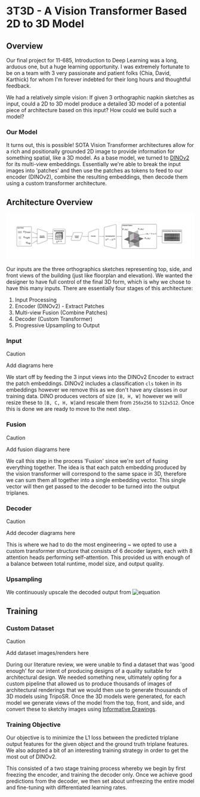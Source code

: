 # 3T3D - A Vision Transformer Based 2D to 3D Model
## Overview
Our final project for 11-685, Introduction to Deep Learning was a long, arduous one, but a huge learning opportunity. I was extremely fortunate to be on a team with 3 very passionate and patient folks (Chia, David, Karthick) for whom I'm forever indebted for their long hours and thoughtful feedback.

We had a relatively simple vision: If given 3 orthographic napkin sketches as input, could a 2D to 3D model produce a detailed 3D model of a potential piece of architecture based on this input? How could we build such a model?

### Our Model
It turns out, this is possible! SOTA Vision Transformer architectures allow for a rich and positionally grounded 2D image to provide information for something spatial, like a 3D model. As a base model, we turned to [DINOv2](https://arxiv.org/abs/2304.07193) for its multi-view embeddings. Essentially we're able to break the input images into 'patches' and then use the patches as tokens to feed to our encoder (DINOv2), combine the resulting embeddings, then decode them using a custom transformer architecture.

## Architecture Overview
![Diagram of the model architecture](/img/arch_diagram.jpg)

Our inputs are the three orthographics sketches representing top, side, and front views of the building (just like floorplan and elevation). We wanted the designer to have full control of the final 3D form, which is why we chose to have this many inputs. There are essentially four stages of this architecture:
1. Input Processing
2. Encoder (DINOv2) - Extract Patches
2. Multi-view Fusion (Combine Patches)
3. Decoder (Custom Transformer)
4. Progressive Upsampling to Output

### Input 
> [!CAUTION]
> Add diagrams here

We start off by feeding the 3 input views into the DINOv2 Encoder to extract the patch embeddings. DINOv2 includes a classification `cls` token in its embeddings however we remove this as we don't have any classes in our training data. DINO produces vectors of size `[B, H, W]` however we will resize these to `[B, C, H, W]`and rescale them from `256x256` to `512x512`. Once this is done we are ready to move to the next step.

### Fusion
> [!CAUTION]
> Add fusion diagrams here

We call this step in the process 'Fusion' since we're sort of fusing everything together. The idea is that each patch embedding produced by the vision transformer will correspond to the same space in 3D, therefore we can sum them all together into a single embedding vector. This single vector will then get passed to the decoder to be turned into the output triplanes.

### Decoder
> [!CAUTION]
> Add decoder diagrams here

This is where we had to do the most engineering ~ we opted to use a custom transformer structure that consists of 6 decoder layers, each with 8 attention heads performing self-attention. This provided us with enough of a balance between total runtime, model size, and output quality.

### Upsampling
We continuously upscale the decoded output from ![equation](https://latex.codecogs.com/svg.image?\mathbb{R}^{16}\rightarrow\mathbb{R}^{128})

## Training
### Custom Dataset
> [!CAUTION]
> Add dataset images/renders here

During our literature review, we were unable to find a dataset that was 'good enough' for our intent of producing designs of a quality suitable for architectural design. We needed something new, ultimately opting for a custom pipeline that allowed us to produce thousands of images of architectural renderings that we would then use to generate thousands of 3D models using TripoSR. Once the 3D models were generated, for each model we generate views of the model from the top, front, and side, and convert these to sketchy images using [Informative Drawings](https://github.com/carolineec/informative-drawings).

### Training Objective
Our objective is to minimize the L1 loss between the predicted triplane output features for the given object and the ground truth triplane features. We also adopted a bit of an interesting training strategy in order to get the most out of DINOv2. 

This consisted of a two stage training process whereby we begin by first freezing the encoder, and training the decoder only. Once we achieve good predictions from the decoder, we then set about unfreezing the entire model and fine-tuning with differentiated learning rates.  

